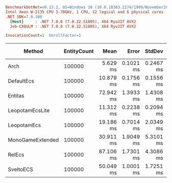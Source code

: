 ``` ini

BenchmarkDotNet=v0.13.2, OS=Windows 10 (10.0.18363.2274/1909/November2019Update/19H2)
Intel Xeon W-2135 CPU 3.70GHz, 1 CPU, 12 logical and 6 physical cores
.NET SDK=7.0.100
  [Host]     : .NET 7.0.0 (7.0.22.51805), X64 RyuJIT AVX2
  Job-CXQULM : .NET 7.0.0 (7.0.22.51805), X64 RyuJIT AVX2

InvocationCount=1  UnrollFactor=1  

```
|           Method | EntityCount |      Mean |     Error |    StdDev |    Median | Ratio | RatioSD | CacheMisses/Op |      Gen0 |      Gen1 |      Gen2 |   Allocated | Alloc Ratio |
|----------------- |------------ |----------:|----------:|----------:|----------:|------:|--------:|---------------:|----------:|----------:|----------:|------------:|------------:|
|             Arch |      100000 |  5.629 ms | 0.1021 ms | 0.2467 ms |  5.660 ms |  0.52 |    0.03 |        149,709 |         - |         - |         - |  9910.11 KB |       0.642 |
|       DefaultEcs |      100000 | 10.879 ms | 0.1756 ms | 0.1556 ms | 10.870 ms |  1.00 |    0.00 |        272,657 | 2000.0000 | 2000.0000 | 2000.0000 | 15425.38 KB |       1.000 |
|          Entitas |      100000 | 72.942 ms | 1.3933 ms | 1.4308 ms | 73.252 ms |  6.71 |    0.14 |      4,129,491 | 8000.0000 | 4000.0000 |         - | 59021.43 KB |       3.826 |
|  LeopotamEcsLite |      100000 | 11.312 ms | 0.2238 ms | 0.2094 ms | 11.246 ms |  1.04 |    0.02 |        100,232 | 2000.0000 | 2000.0000 | 2000.0000 |  10219.2 KB |       0.662 |
|      LeopotamEcs |      100000 | 19.186 ms | 0.7014 ms | 2.0349 ms | 19.905 ms |  1.73 |    0.15 |        688,497 | 2000.0000 | 1000.0000 | 1000.0000 | 14709.38 KB |       0.954 |
| MonoGameExtended |      100000 | 30.911 ms | 1.9049 ms | 5.3101 ms | 33.762 ms |  2.85 |    0.46 |        903,004 | 3000.0000 | 3000.0000 | 3000.0000 | 23372.73 KB |       1.515 |
|           RelEcs |      100000 | 87.106 ms | 1.7301 ms | 4.3086 ms | 88.874 ms |  7.98 |    0.44 |      1,990,408 | 7000.0000 | 4000.0000 | 2000.0000 | 50750.16 KB |       3.290 |
|        SveltoECS |      100000 | 50.049 ms | 1.0001 ms | 1.7251 ms | 49.737 ms |  4.76 |    0.16 |        557,595 |         - |         - |         - |     2.16 KB |       0.000 |
